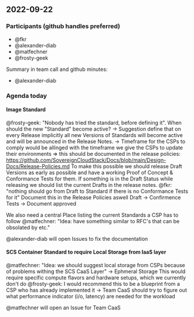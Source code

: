 ## 2022-09-22

### Participants (github handles preferred)
* @fkr
* @alexander-diab
* @matfechner
* @frosty-geek

Summary in team call and github minutes:
  * @alexander-diab

### Agenda today

#### Image Standard

@frosty-geek: "Nobody has tried the standard, before defining it". 
When should the new "Standard" become active?
-> Suggestion define that on every Release implicitly all new Versions of Standards will become active and will be announced in the Release Notes.
-> Timeframe for the CSPs to comply would be allinged with the timeframe we give the CSPs to update their environments
=> this should be documented in the release policies:  
https://github.com/SovereignCloudStack/Docs/blob/main/Design-Docs/Release-Policies.md
To make this possible we should release Draft Versions as early as possible and have a working Proof of Concept & Conformance Tests for them.
If something is in the Draft Status while releasing we should list the current Drafts in the release notes.
@fkr: "nothing should go from Draft to Standard if there is no Conformance Tests for it" Document this in the Release Policies aswell
Draft -> Confirmence Tests -> Document approved

We also need a central Place listing the current Standards a CSP has to follow
@matfechner: "Idea: have something similar to RFC's that can be obsolated by etc."

@alexander-diab will open Issues to fix the documentation


#### SCS Container Standard to require  Local Storage from IaaS layer

@matfechner: "Idea: we should suggest local storage from CSPs because of problems withing the SCS CaaS Layer" -> Ephmeral Storage
This would require specific compute flavors and hardware setups, which we currently don't do
@frosty-geek: I would recommend this to be a blueprint from a CSP who has already implemented it
-> Team CaaS should try to figure out what performance indicator (i/o, latency) are needed for the workload

@matfechner will open an Issue for Team CaaS
